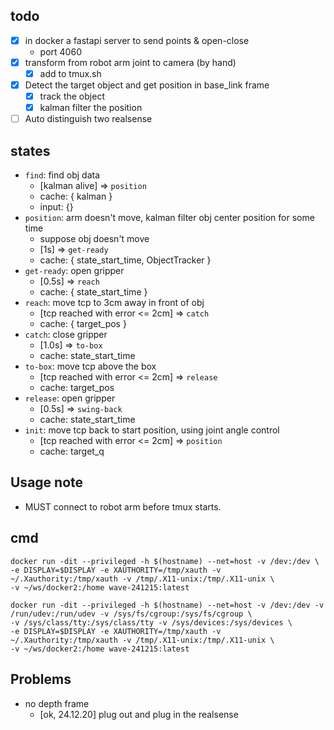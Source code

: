 ## todo

- [x] in docker a fastapi server to send points & open-close
  - port 4060
- [x] transform from robot arm joint to camera (by hand)
  - [x] add to tmux.sh
- [x] Detect the target object and get position in base_link frame
  - [x] track the object
  - [x] kalman filter the position
- [ ] Auto distinguish two realsense

## states

- `find`: find obj data
  - [kalman alive] => `position`
  - cache: { kalman }
  - input: {}
- `position`: arm doesn't move, kalman filter obj center position for some time
  - suppose obj doesn't move
  - [1s] => `get-ready`
  - cache: { state_start_time, ObjectTracker }
- `get-ready`: open gripper
  - [0.5s] => `reach`
  - cache: { state_start_time }
- `reach`: move tcp to 3cm away in front of obj
  - [tcp reached with error <= 2cm] => `catch`
  - cache: { target_pos }
- `catch`: close gripper
  - [1.0s] => `to-box`
  - cache: state_start_time
- `to-box`: move tcp above the box
  - [tcp reached with error <= 2cm] => `release`
  - cache: target_pos
- `release`: open gripper
  - [0.5s] => `swing-back`
  - cache: state_start_time
- `init`: move tcp back to start position, using joint angle control
  - [tcp reached with error <= 2cm] => `position`
  - cache: target_q

## Usage note

- MUST connect to robot arm before tmux starts.

## cmd

```
docker run -dit --privileged -h $(hostname) --net=host -v /dev:/dev \
-e DISPLAY=$DISPLAY -e XAUTHORITY=/tmp/xauth -v ~/.Xauthority:/tmp/xauth -v /tmp/.X11-unix:/tmp/.X11-unix \
-v ~/ws/docker2:/home wave-241215:latest
```

```
docker run -dit --privileged -h $(hostname) --net=host -v /dev:/dev -v /run/udev:/run/udev -v /sys/fs/cgroup:/sys/fs/cgroup \
-v /sys/class/tty:/sys/class/tty -v /sys/devices:/sys/devices \
-e DISPLAY=$DISPLAY -e XAUTHORITY=/tmp/xauth -v ~/.Xauthority:/tmp/xauth -v /tmp/.X11-unix:/tmp/.X11-unix \
-v ~/ws/docker2:/home wave-241215:latest
```

## Problems

- no depth frame
  - [ok, 24.12.20] plug out and plug in the realsense
